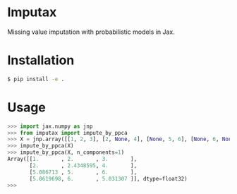 # Imputax
Missing value imputation with probabilistic models in Jax.


# Installation
```bash
$ pip install -e .
```


# Usage

```python
>>> import jax.numpy as jnp
>>> from imputax import impute_by_ppca
>>> X = jnp.array([[1, 2, 3], [2, None, 4], [None, 5, 6], [None, 6, None]], dtype=float)
>>> impute_by_ppca(X)
>>> impute_by_ppca(X, n_components=1)
Array([[1.       , 2.       , 3.       ],
       [2.       , 2.4348595, 4.       ],
       [5.086713 , 5.       , 6.       ],
       [5.0619698, 6.       , 5.031307 ]], dtype=float32)
>>> 
```
